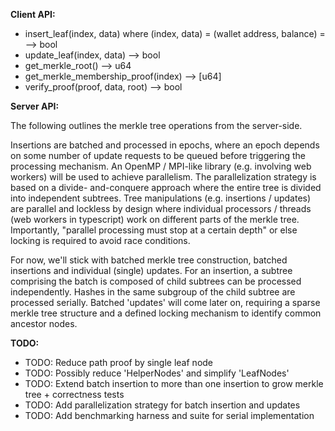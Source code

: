 **Client API:**
   
   * insert_leaf(index, data) where (index, data) = (wallet address, balance) = --> bool
   * update_leaf(index, data) --> bool
   * get_merkle_root() --> u64
   * get_merkle_membership_proof(index) --> [u64]
   * verify_proof(proof, data, root) --> bool
   
**Server API:**

The following outlines the merkle tree operations from the server-side.    

Insertions are batched and processed in epochs, where an epoch depends on some number of update requests to be queued
before triggering the processing mechanism. An OpenMP / MPI-like library (e.g. involving web workers) will be used to achieve parallelism. The parallelization strategy is based on a divide- and-conquere approach where the entire tree is divided into independent subtrees. Tree manipulations (e.g. insertions / updates) are parallel and lockless by design where individual processors / threads (web workers in typescript) work on different parts of the merkle tree. Importantly, "parallel processing must stop at a certain depth" or else locking is required to avoid race conditions. 

For now, we'll stick with batched merkle tree construction, batched insertions and individual (single) updates. For an insertion, a subtree comprising the batch is composed of child subtrees can be processed independently. Hashes in the same subgroup of the child subtree are processed serially. Batched 'updates' will come later on, requiring a sparse merkle tree structure and a defined locking mechanism to identify common ancestor nodes.

  
**TODO:**

* TODO: Reduce path proof by single leaf node
* TODO: Possibly reduce 'HelperNodes' and simplify 'LeafNodes'
* TODO: Extend batch insertion to more than one insertion to grow merkle tree + correctness tests
* TODO: Add parallelization strategy for batch insertion and updates 
* TODO: Add benchmarking harness and suite for serial implementation 
